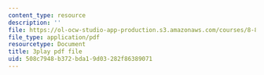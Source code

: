 ```yaml
---
content_type: resource
description: ''
file: https://ol-ocw-studio-app-production.s3.amazonaws.com/courses/8-821-string-theory-and-holographic-duality-fall-2014/508c7948b372bda19d03282f86389071_LoIXB2GJHkg.pdf
file_type: application/pdf
resourcetype: Document
title: 3play pdf file
uid: 508c7948-b372-bda1-9d03-282f86389071
---
```

